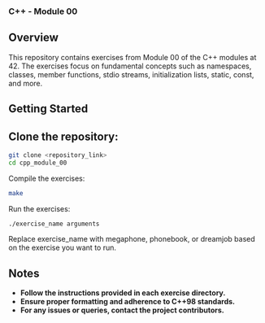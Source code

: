 ### C++ - Module 00
## Overview
This repository contains exercises from Module 00 of the C++ modules at 42. The exercises focus on fundamental concepts such as namespaces, classes, member functions, stdio streams, initialization lists, static, const, and more.

## Getting Started
## Clone the repository:

```sh
git clone <repository_link>
cd cpp_module_00
```
Compile the exercises:

```sh
make
```
Run the exercises:

```sh
./exercise_name arguments
```
Replace exercise_name with megaphone, phonebook, or dreamjob based on the exercise you want to run.

## Notes
- **Follow the instructions provided in each exercise directory.**
- **Ensure proper formatting and adherence to C++98 standards.**
- **For any issues or queries, contact the project contributors.**
